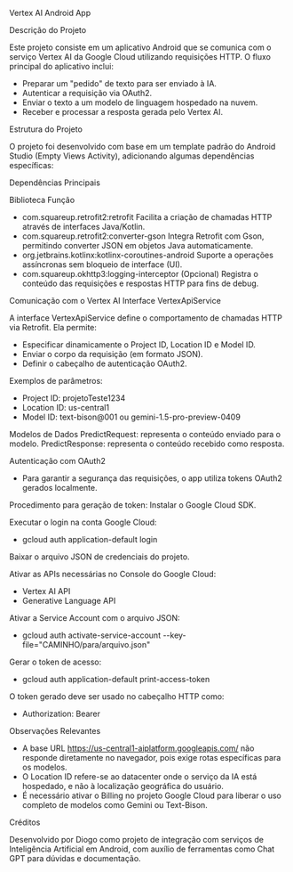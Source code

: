 Vertex AI Android App

Descrição do Projeto

Este projeto consiste em um aplicativo Android que se comunica com o serviço Vertex AI da Google Cloud utilizando requisições HTTP.
O fluxo principal do aplicativo inclui:
- Preparar um "pedido" de texto para ser enviado à IA.
- Autenticar a requisição via OAuth2.
- Enviar o texto a um modelo de linguagem hospedado na nuvem.
- Receber e processar a resposta gerada pelo Vertex AI.

Estrutura do Projeto

O projeto foi desenvolvido com base em um template padrão do Android Studio (Empty Views Activity), adicionando algumas dependências específicas:

Dependências Principais

Biblioteca	Função
- com.squareup.retrofit2:retrofit	Facilita a criação de chamadas HTTP através de interfaces Java/Kotlin.
- com.squareup.retrofit2:converter-gson	Integra Retrofit com Gson, permitindo converter JSON em objetos Java automaticamente.
- org.jetbrains.kotlinx:kotlinx-coroutines-android	Suporte a operações assíncronas sem bloqueio de interface (UI).
- com.squareup.okhttp3:logging-interceptor	(Opcional) Registra o conteúdo das requisições e respostas HTTP para fins de debug.
  
Comunicação com o Vertex AI
Interface VertexApiService

A interface VertexApiService define o comportamento de chamadas HTTP via Retrofit. Ela permite:
- Especificar dinamicamente o Project ID, Location ID e Model ID.
- Enviar o corpo da requisição (em formato JSON).
- Definir o cabeçalho de autenticação OAuth2.

Exemplos de parâmetros:
- Project ID: projetoTeste1234
- Location ID: us-central1
- Model ID: text-bison@001 ou gemini-1.5-pro-preview-0409

Modelos de Dados
PredictRequest: representa o conteúdo enviado para o modelo.
PredictResponse: representa o conteúdo recebido como resposta.

Autenticação com OAuth2
- Para garantir a segurança das requisições, o app utiliza tokens OAuth2 gerados localmente.

Procedimento para geração de token:
Instalar o Google Cloud SDK.

Executar o login na conta Google Cloud:
- gcloud auth application-default login

Baixar o arquivo JSON de credenciais do projeto.

Ativar as APIs necessárias no Console do Google Cloud:
- Vertex AI API
- Generative Language API

Ativar a Service Account com o arquivo JSON:
- gcloud auth activate-service-account --key-file="CAMINHO/para/arquivo.json"

Gerar o token de acesso:
- gcloud auth application-default print-access-token
  
O token gerado deve ser usado no cabeçalho HTTP como:
- Authorization: Bearer <token>

Observações Relevantes
- A base URL https://us-central1-aiplatform.googleapis.com/ não responde diretamente no navegador, pois exige rotas específicas para os modelos.
- O Location ID refere-se ao datacenter onde o serviço da IA está hospedado, e não à localização geográfica do usuário.
- É necessário ativar o Billing no projeto Google Cloud para liberar o uso completo de modelos como Gemini ou Text-Bison.

Créditos

Desenvolvido por Diogo como projeto de integração com serviços de Inteligência Artificial em Android, com auxílio de ferramentas como Chat GPT para dúvidas e documentação.
